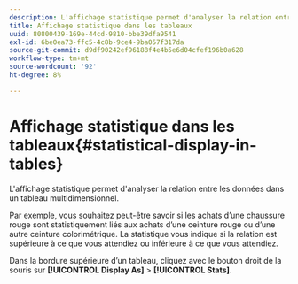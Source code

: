 ```yaml
---
description: L'affichage statistique permet d'analyser la relation entre les données dans un tableau multidimensionnel.
title: Affichage statistique dans les tableaux
uuid: 80800439-169e-44cd-9810-bbe39dfa9541
exl-id: 6be0ea73-ffc5-4c8b-9ce4-9ba057f317da
source-git-commit: d9df90242ef96188f4e4b5e6d04cfef196b0a628
workflow-type: tm+mt
source-wordcount: '92'
ht-degree: 8%

---
```


# Affichage statistique dans les tableaux{#statistical-display-in-tables}

L&#39;affichage statistique permet d&#39;analyser la relation entre les données dans un tableau multidimensionnel.

Par exemple, vous souhaitez peut-être savoir si les achats d’une chaussure rouge sont statistiquement liés aux achats d’une ceinture rouge ou d’une autre ceinture colorimétrique. La statistique vous indique si la relation est supérieure à ce que vous attendiez ou inférieure à ce que vous attendiez.

Dans la bordure supérieure d’un tableau, cliquez avec le bouton droit de la souris sur **[!UICONTROL Display As]** > **[!UICONTROL Stats]**.
